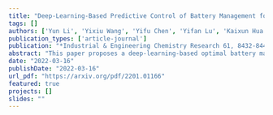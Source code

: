 ```yaml
---
title: "Deep-Learning-Based Predictive Control of Battery Management for Frequency Regulation"
tags: []
authors: ['Yun Li', 'Yixiu Wang', 'Yifu Chen', 'Yifan Lu', 'Kaixun Hua', 'Jiayang Ren', 'Ghazaleh Mozafari', 'Qiugang Lu', 'Yankai Cao']
publication_types: ['article-journal']
publication: "*Industrial & Engineering Chemistry Research 61, 8432-8442*"
abstract: "This paper proposes a deep-learning-based optimal battery management scheme for frequency regulation (FR) by integrating model predictive control(MPC), supervised learning (SL), reinforcement learning (RL), and high-fidelity battery models. By taking advantage of deep neural networks (DNNs), the derived DNN-approximated policy is computationally efficient in online implementation. The design procedure of the proposed scheme consists of two sequential processes: (1) the SL process, in which we first run a simulation with an MPC embedding a low-fidelity battery model to generate a training data set, and then, based on the generated data set, we optimize a DNN-approximated policy using SL algorithms; (2) the RL process, in which we utilize RL algorithms to improve the performance of the DNN-approximated policy by balancing short-term economic incentives and long-term battery degradation. The SL process speeds up the subsequent RL process by providing a good initialization. By utilizing RL algorithms, one prominent property of the proposed scheme is that it can learn from the data generated by simulating the FR policy on the high-fidelity battery simulator to adjust the DNN-approximated policy, which is originally initialized using a low-fidelity battery model. A case study using real-world data of FR signals and prices is performed. Simulation results show that, compared to conventional MPC schemes, the proposed deep-learning-based scheme can effectively achieve higher economic benefits of FR participation while maintaining lower online computational cost."
date: "2022-03-16"
publishDate: "2022-03-16"
url_pdf: "https://arxiv.org/pdf/2201.01166"
featured: true
projects: []
slides: ""
---
```

